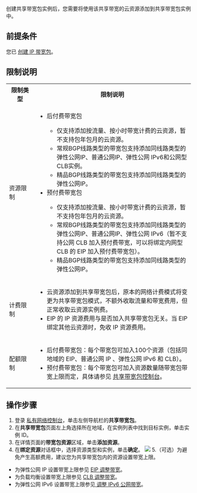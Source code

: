 创建共享带宽包实例后，您需要将使用该共享带宽的云资源添加到共享带宽包实例中。

## 前提条件
您已 [创建 IP 带宽包](https://cloud.tencent.com/document/product/684/39942)。


## 限制说明
<table>
<tr>
<th width="15%">限制类型</th>
<th>限制说明</th>
</tr>
<tr>
<td>资源限制</td>
<td>
<ul><li>后付费带宽包</li><ul>
<li>仅支持添加按流量、按小时带宽计费的云资源，暂不支持包年包月的云资源。</li>
<li>常规BGP线路类型的带宽包支持添加同线路类型的弹性公网IP、普通公网IP、弹性公网 IPv6和公网型 CLB实例。</li>
<li>精品BGP线路类型的带宽包支持添加同线路类型的弹性公网IP。</li>
</ul>
<li>预付费带宽包</li><ul>
<li>仅支持添加按流量、按小时带宽计费的云资源，暂不支持包年包月的云资源。</li>
<li>常规BGP线路类型的带宽包支持添加同线路类型的弹性公网IP、普通公网IP、弹性公网 IPv6（暂不支持公网 CLB 加入预付费带宽，可以将绑定内网型 CLB 的 EIP 加入预付费带宽包）。</li>
<li>精品BGP线路类型的带宽包支持添加同线路类型的弹性公网IP。</li></ul>
</ul>
</td>
</tr>
<tr>
<td>计费限制</td>
<td>
<ul>
<li>云资源添加到共享带宽包后，原本的网络计费模式将变更为共享带宽包模式，不额外收取流量和带宽费用，但正常收取云资源实例费。</li><li>EIP 的 IP 资源费用与是否加入共享带宽包无关。当 EIP 绑定其他云资源时，免收 IP 资源费用。</li>
</ul>
</td>
</tr>
<tr>
<td>配额限制</td>
<td><ul>
<li>后付费带宽包：每个带宽包可加入100个资源（包括同地域的 EIP、普通公网 IP 、弹性公网 IPv6 和 CLB）。</li>
<li>预付费带宽包：每个带宽包可加入资源数量随带宽包带宽上限而定，具体请参见 <a href="https://console.cloud.tencent.com/vpc/package">共享带宽包控制台</a>。</li>
</ul></td>
</tr>
</table>

## 操作步骤
1. 登录 [私有网络控制台](https://console.cloud.tencent.com/vpc/vpc?rid=1)，单击左侧导航栏的**共享带宽包**。
2. 在**共享带宽包**页面左上角选择所在地域，在实例列表中找到目标实例，单击实例 ID。
3. 在详情页面的**带宽包资源**区域，单击**添加资源**。
4. 在**绑定资源**对话框中，选择资源类型和实例，单击**确定**。
![](https://main.qcloudimg.com/raw/314cf9567529a8b4b1531e285084c6ea.png)
5.（可选）为避免产生高额费用，建议您为共享带宽包内的资源设置带宽上限。
 - 为弹性公网 IP 设置带宽上限参见 [EIP 调整带宽](https://cloud.tencent.com/document/product/1199/41705#.E8.B0.83.E6.95.B4.E5.B8.A6.E5.AE.BD)。
 - 为负载均衡设置带宽上限参见 [CLB 调整带宽](https://cloud.tencent.com/document/product/214/52050#.E8.B0.83.E6.95.B4.E5.B8.A6.E5.AE.BD)。
 - 为弹性公网 IPv6 设置带宽上限参见[ 调整 IPv6 公网带宽](https://cloud.tencent.com/document/product/1142/38141#.E8.B0.83.E6.95.B4-ipv6-.E5.85.AC.E7.BD.91.E5.B8.A6.E5.AE.BD)。
